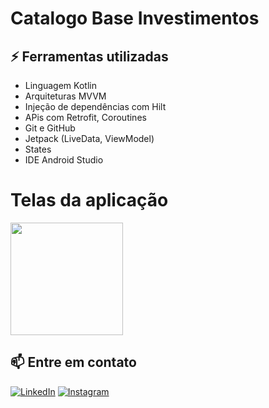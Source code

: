 # Catalogo Base Investimentos

## ⚡ Ferramentas utilizadas
- Linguagem Kotlin
- Arquiteturas MVVM
- Injeção de dependências com Hilt
- APis com Retrofit, Coroutines
- Git e GitHub
- Jetpack (LiveData, ViewModel)
- States
- IDE Android Studio


# Telas da aplicação

<div aling="center">
    <img src ="https://user-images.githubusercontent.com/92251761/279784422-d0a4c7e8-9d55-4820-9707-a0067c1ae0dd.jpeg" width="180px"/>
<div/>


## 📫 Entre em contato
[![LinkedIn](https://img.shields.io/badge/LinkedIn-0077B5?style=for-the-badge&logo=linkedin&logoColor=white)](https://www.linkedin.com/in/jamiltondamasceno/)
[![Instagram](https://img.shields.io/badge/Instagram-E4405F?style=for-the-badge&logo=instagram&logoColor=white)](https://www.instagram.com/codansoficial) 
